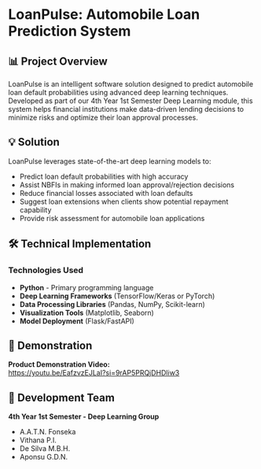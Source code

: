 # LoanPulse: Automobile Loan Prediction System

## 📊 Project Overview

LoanPulse is an intelligent software solution designed to predict automobile loan default probabilities using advanced deep learning techniques. Developed as part of our 4th Year 1st Semester Deep Learning module, this system helps financial institutions make data-driven lending decisions to minimize risks and optimize their loan approval processes.

## 💡 Solution

LoanPulse leverages state-of-the-art deep learning models to:

- Predict loan default probabilities with high accuracy
- Assist NBFIs in making informed loan approval/rejection decisions
- Reduce financial losses associated with loan defaults
- Suggest loan extensions when clients show potential repayment capability
- Provide risk assessment for automobile loan applications

## 🛠️ Technical Implementation

### Technologies Used
- **Python** - Primary programming language
- **Deep Learning Frameworks** (TensorFlow/Keras or PyTorch)
- **Data Processing Libraries** (Pandas, NumPy, Scikit-learn)
- **Visualization Tools** (Matplotlib, Seaborn)
- **Model Deployment** (Flask/FastAPI)

## 🎥 Demonstration

**Product Demonstration Video:**  
https://youtu.be/EafzvzEJLaI?si=9rAP5PRQjDHDliw3

## 👥 Development Team

**4th Year 1st Semester - Deep Learning Group**

- A.A.T.N. Fonseka
- Vithana P.I.
- De Silva M.B.H.
- Aponsu G.D.N.

